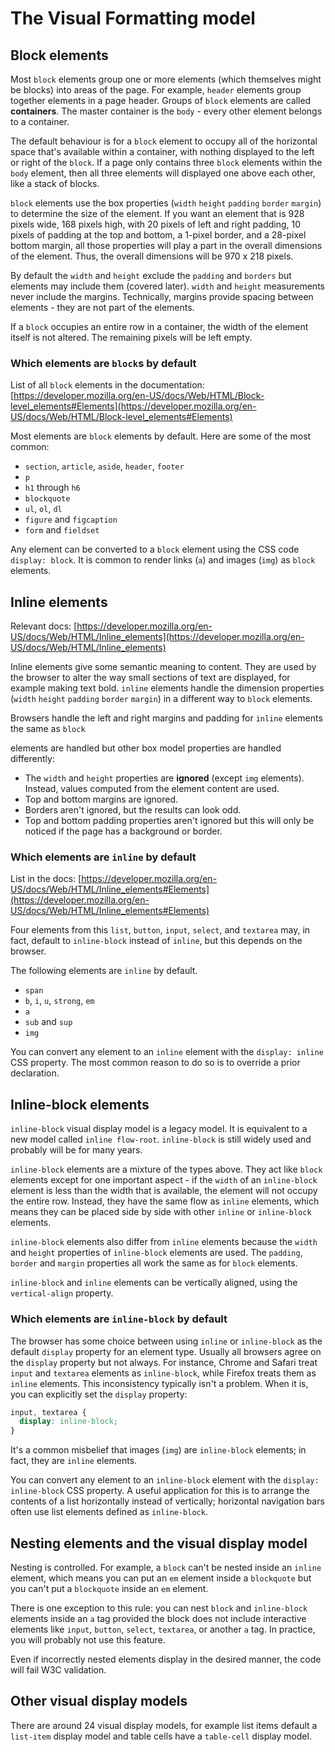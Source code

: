 # The Visual Formatting model

## Block elements

Most `block` elements group one or more elements (which themselves might be blocks) into areas of the page. For example, `header` elements group together elements in a page header. Groups of `block` elements are called **containers**. The master container is the `body` - every other element belongs to a container.

The default behaviour is for a `block` element to occupy all of the horizontal space that's available within a container, with nothing displayed to the left or right of the `block`. If a page only contains three `block` elements within the `body` element, then all three elements will displayed one above each other, like a stack of blocks.

`block` elements use the box properties (`width` `height` `padding` `border` `margin`) to determine the size of the element. If you want an element that is 928 pixels wide, 168 pixels high, with 20 pixels of left and right padding, 10 pixels of padding at the top and bottom, a 1-pixel border, and a 28-pixel bottom margin, all those properties will play a part in the overall dimensions of the element. Thus, the overall dimensions will be 970 x 218 pixels.

By default the `width` and `height` exclude the `padding` and `borders` but elements may include them (covered later). `width` and `height` measurements never include the margins. Technically, margins provide spacing between elements - they are not part of the elements.

If a `block` occupies an entire row in a container, the width of the element itself is not altered. The remaining pixels will be left empty.

### Which elements are `block`s by default

List of all `block` elements in the documentation: [https://developer.mozilla.org/en-US/docs/Web/HTML/Block-level_elements#Elements](https://developer.mozilla.org/en-US/docs/Web/HTML/Block-level_elements#Elements)

Most elements are `block` elements by default. Here are some of the most common:

- `section`, `article`, `aside`, `header`, `footer`
- `p`
- `h1` through `h6`
- `blockquote`
- `ul`, `ol`, `dl`
- `figure` and `figcaption`
- `form` and `fieldset`

Any element can be converted to a `block` element using the CSS code `display: block`. It is common to render links (`a`) and images (`img`) as `block` elements.

## Inline elements

Relevant docs: [https://developer.mozilla.org/en-US/docs/Web/HTML/Inline_elements](https://developer.mozilla.org/en-US/docs/Web/HTML/Inline_elements)

Inline elements give some semantic meaning to content. They are used by the browser to alter the way small sections of text are displayed, for example making text bold. `inline` elements handle the dimension properties (`width` `height` `padding` `border` `margin`) in a different way to `block` elements.

Browsers handle the left and right margins and padding for `inline` elements the same as `block`

elements are handled but other box model properties are handled differently:

- The `width` and `height` properties are **ignored** (except `img` elements). Instead, values computed from the element content are used.
- Top and bottom margins are ignored.
- Borders aren't ignored, but the results can look odd.
- Top and bottom padding properties aren't ignored but this will only be noticed if the page has a background or border.

### Which elements are `inline` by default

List in the docs: [https://developer.mozilla.org/en-US/docs/Web/HTML/Inline_elements#Elements](https://developer.mozilla.org/en-US/docs/Web/HTML/Inline_elements#Elements)

Four elements from this `list`, `button`, `input`, `select`, and `textarea` may, in fact, default to `inline-block` instead of `inline`, but this depends on the browser.

The following elements are `inline` by default.

- `span`
- `b`, `i`, `u`, `strong`, `em`
- `a`
- `sub` and `sup`
- `img`

You can convert any element to an `inline` element with the `display: inline` CSS property. The most common reason to do so is to override a prior declaration.

## Inline-block elements

`inline-block` visual display model is a legacy model. It is equivalent to a new model called `inline flow-root`. `inline-block` is still widely used and probably will be for many years.

`inline-block` elements are a mixture of the types above. They act like `block` elements except for one important aspect - if the `width` of an `inline-block` element is less than the width that is available, the element will not occupy the entire row. Instead, they have the same flow as `inline` elements, which means they can be placed side by side with other `inline` or `inline-block` elements.

`inline-block` elements also differ from `inline` elements because the `width` and `height` properties of `inline-block` elements are used. The `padding`, `border` and `margin` properties all work the same as for `block` elements.

`inline-block` and `inline` elements can be vertically aligned, using the `vertical-align` property.

### Which elements are `inline-block` by default

The browser has some choice between using `inline` or `inline-block` as the default `display` property for an element type. Usually all browsers agree on the `display` property but not always. For instance, Chrome and Safari treat `input` and `textarea` elements as `inline-block`, while Firefox treats them as `inline` elements. This inconsistency typically isn't a problem. When it is, you can explicitly set the `display` property:

```css
input, textarea {
  display: inline-block;
}
```

It's a common misbelief that images (`img`) are `inline-block` elements; in fact, they are `inline` elements.

You can convert any element to an `inline-block` element with the `display: inline-block` CSS property. A useful application for this is to arrange the contents of a list horizontally instead of vertically; horizontal navigation bars often use list elements defined as `inline-block`. 

## Nesting elements and the visual display model

Nesting is controlled. For example, a `block` can't be nested inside an `inline` element, which means you can put an `em` element inside a `blockquote` but you can't put a `blockquote` inside an `em` element.

There is one exception to this rule: you can nest `block` and `inline-block` elements inside an `a` tag provided the block does not include interactive elements like `input`, `button`, `select`, `textarea`, or another `a` tag. In practice, you will probably not use this feature.

Even if incorrectly nested elements display in the desired manner, the code will fail W3C validation.

## Other visual display models

There are around 24 visual display models, for example list items default a `list-item` display model and table cells have a `table-cell` display model.